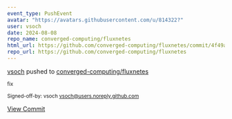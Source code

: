 ```yaml
---
event_type: PushEvent
avatar: "https://avatars.githubusercontent.com/u/814322?"
user: vsoch
date: 2024-08-08
repo_name: converged-computing/fluxnetes
html_url: https://github.com/converged-computing/fluxnetes/commit/4f49a8ed863af7f96cbeb51b0f71695c6233c5f8
repo_url: https://github.com/converged-computing/fluxnetes
---
```


<a href='https://github.com/vsoch' target='_blank'>vsoch</a> pushed to <a href='https://github.com/converged-computing/fluxnetes' target='_blank'>converged-computing/fluxnetes</a>

<small>fix

Signed-off-by: vsoch <vsoch@users.noreply.github.com></small>

<a href='https://github.com/converged-computing/fluxnetes/commit/4f49a8ed863af7f96cbeb51b0f71695c6233c5f8' target='_blank'>View Commit</a>